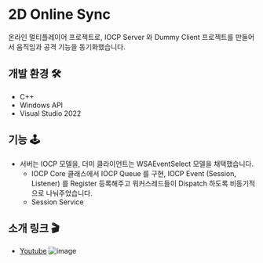 # 2D Online Sync
온라인 멀티플레이어 프로젝트로, IOCP Server 와 Dummy Client 프로젝트를 만들어서 움직임과 공격 기능을 동기화했습니다.

## 개발 환경 🛠
- C++
- Windows API
- Visual Studio 2022

## 기능 🕹
- 서버는 IOCP 모델을, 더미 클라이언트는 WSAEventSelect 모델을 채택했습니다.
  - IOCP Core 클래스에서 IOCP Queue 를 구현, IOCP Event (Session, Listener) 를 Register 등록해주고 워커스레드들이 Dispatch 하도록 비동기적으로 나눠주었습니다.
  - Session Service 

## 소개 링크 🎬
- [Youtube](https://youtu.be/iOhF693v0tQ?si=GSckKGGXk10lnnF2)
![image](https://github.com/strurao/WinterForest-Online/assets/126440235/c55b81cb-56ec-46c0-b619-b99e4a5a314f)
